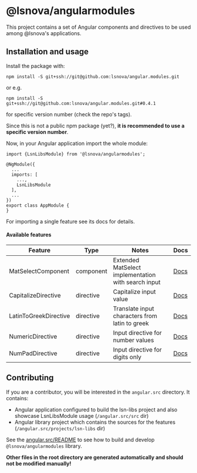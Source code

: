# @lsnova/angularmodules

This project contains a set of Angular components and directives to be used among @lsnova's applications.

## Installation and usage
Install the package with: 

`npm install -S git+ssh://git@github.com:lsnova/angular.modules.git`

or e.g.

`npm install -S git+ssh://git@github.com:lsnova/angular.modules.git#0.4.1`

for specific version number (check the repo's tags).

Since this is not a public npm package (yet?), **it is recommended to use a specific version number**.

Now, in your Angular application import the whole module:
```
import {LsnLibsModule} from '@lsnova/angularmodules';

@NgModule({
  ...
  imports: [
    ...,
    LsnLibsModule
  ],
  ...
})
export class AppModule {
}
```

For importing a single feature see its docs for details.

#### Available features

| Feature               | Type      | Notes                                                  | Docs         |
|-----------------------|-----------|--------------------------------------------------------|--------------|
| MatSelectComponent    | component | Extended MatSelect implementation with search input    |   [Docs][4]  |
| CapitalizeDirective   | directive | Capitalize input value                                 |   [Docs][2]  |
| LatinToGreekDirective | directive | Translate input characters from latin to greek         |   [Docs][3]  |
| NumericDirective      | directive | Input directive for number values                      |   [Docs][0]  |
| NumPadDirective       | directive | Input directive for digits only                        |   [Docs][1]  |

 [0]: https://github.com/lsnova/angular.modules/tree/master/angular.src/projects/lsn-libs/src/lib/directives/numeric
 [1]: https://github.com/lsnova/angular.modules/tree/master/angular.src/projects/lsn-libs/src/lib/directives/numpad
 [2]: https://github.com/lsnova/angular.modules/tree/master/angular.src/projects/lsn-libs/src/lib/directives/capitalize
 [3]: https://github.com/lsnova/angular.modules/tree/master/angular.src/projects/lsn-libs/src/lib/directives/latin-to-greek
 [4]: https://github.com/lsnova/angular.modules/tree/master/angular.src/projects/lsn-libs/src/lib/components/mat-select

## Contributing
If you are a contributor, you will be interested in the `angular.src` directory. It contains:
 - Angular application configured to build the lsn-libs project and also showcase LsnLibsModule usage (`/angular.src/src` dir)
 - Angular library project which contains the sources for the features (`/angular.src/projects/lsn-libs` dir)
 
 See the [angular.src/README](https://github.com/lsnova/angular.modules/tree/master/angular.src) to see how to build and develop `@lsnova/angularmodules` library.
 
**Other files in the root directory are generated automatically and should not be modified manually!**
